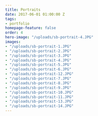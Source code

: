 ```yaml
---
title: Portraits
date: 2017-06-01 01:00:00 Z
tags:
- portfolio
homepage-feature: false
order: 4
hero-image: "/uploads/sb-portrait-4.JPG"
images:
- "/uploads/sb-portrait-1.JPG"
- "/uploads/sb-portrait-2.JPG"
- "/uploads/sb-portrait-3.JPG"
- "/uploads/sb-portrait-4.JPG"
- "/uploads/sb-portrait-5.JPG"
- "/uploads/sb-portrait-6.JPG"
- "/uploads/sb-portrait-12.JPG"
- "/uploads/sb-portrait-7.JPG"
- "/uploads/sb-portrait-8.JPG"
- "/uploads/sb-portrait-9.JPG"
- "/uploads/sb-portrait-10.JPG"
- "/uploads/sb-portrait-11.JPG"
- "/uploads/sb-portrait-13.JPG"
- "/uploads/sb-portrait-14.JPG"
---
```


